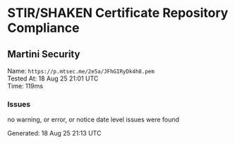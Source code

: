 # STIR/SHAKEN Certificate Repository Compliance

## Martini Security

Name: `https://p.mtsec.me/2e5a/JFhGIRyDk4h8.pem`\
Tested At: 18 Aug 25 21:01 UTC\
Time: 119ms

### Issues

no warning, or error, or notice date level issues were found

Generated: 18 Aug 25 21:13 UTC
